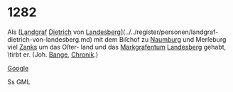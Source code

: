 # 1282

Als [[Landgraf](../../register/worte/landgraf.md) [Dietrich](../../register/worte/dietrich.md) von [Landesberg](../../register/orte/landesberg.md)](../../register/personen/landgraf-dietrich-von-landesberg.md) mit dem Biſchof
zu [Naumburg](../../register/orte/naumburg.md) und Merſeburg viel [Zanks](../../register/worte/zanks.md) um das Oſter-
land und das [Markgrafentum](../../register/worte/markgrafentum.md) [Landesberg](../../register/orte/landesberg.md) gehabt, \tirbt
er. (Joh. [Bange](../../register/worte/bange.md), [Chronik](../../register/worte/chronik.md).)

[Google](../../register/worte/google.md)


Ss GML
